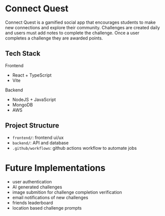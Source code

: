 # Connect Quest
Connect Quest is a gamified social app that encourages students to make new connections and explore their community. Challenges are created daily and users must add notes to complete the challenge. Once a user completes a challenge they are awarded points.

## Tech Stack
Frontend
- React + TypeScript
- Vite

Backend
- NodeJS + JavaScript
- MongoDB
- AWS

## Project Structure
- `frontend/`: frontend ui/ux
- `backend/`: API and database
- `.github/workflows`: github actions workflow to automate jobs


# Future Implementations
- user authentication
- AI generated challenges
- image submition for challenge completion verification
- email notifications of new challenges
- friends leaderboard
- location based challenge prompts